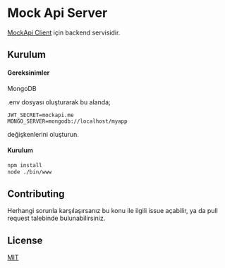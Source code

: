# Mock Api Server

[MockApi Client](https://github.com/vskavgaci/mock-client) için backend servisidir.

## Kurulum

#### Gereksinimler
MongoDB

.env dosyası oluşturarak bu alanda;

```
JWT_SECRET=mockapi.me
MONGO_SERVER=mongodb://localhost/myapp
```

değişkenlerini oluşturun.

#### Kurulum


```bash
npm install
node ./bin/www
```


## Contributing
Herhangi sorunla karşılaşırsanız bu konu ile ilgili issue açabilir, ya da pull request talebinde bulunabilirsiniz.

## License
[MIT](https://choosealicense.com/licenses/mit/)
